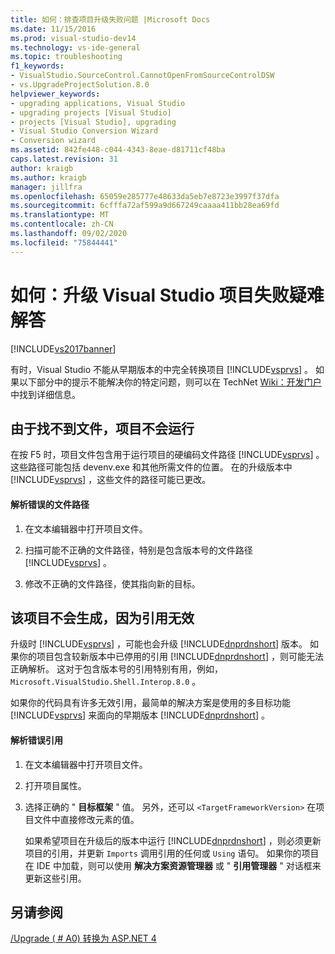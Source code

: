 ```yaml
---
title: 如何：排查项目升级失败问题 |Microsoft Docs
ms.date: 11/15/2016
ms.prod: visual-studio-dev14
ms.technology: vs-ide-general
ms.topic: troubleshooting
f1_keywords:
- VisualStudio.SourceControl.CannotOpenFromSourceControlDSW
- vs.UpgradeProjectSolution.8.0
helpviewer_keywords:
- upgrading applications, Visual Studio
- upgrading projects [Visual Studio]
- projects [Visual Studio], upgrading
- Visual Studio Conversion Wizard
- Conversion wizard
ms.assetid: 842fe448-c044-4343-8eae-d81711cf48ba
caps.latest.revision: 31
author: kraigb
ms.author: kraigb
manager: jillfra
ms.openlocfilehash: 65059e285777e48633da5eb7e8723e3997f37dfa
ms.sourcegitcommit: 6cfffa72af599a9d667249caaaa411bb28ea69fd
ms.translationtype: MT
ms.contentlocale: zh-CN
ms.lasthandoff: 09/02/2020
ms.locfileid: "75844441"
---
```

# <a name="how-to-troubleshoot-unsuccessful-visual-studio-project-upgrades"></a>如何：升级 Visual Studio 项目失败疑难解答
[!INCLUDE[vs2017banner](../includes/vs2017banner.md)]

有时，Visual Studio 不能从早期版本的中完全转换项目 [!INCLUDE[vsprvs](../includes/vsprvs-md.md)] 。 如果以下部分中的提示不能解决你的特定问题，则可以在 TechNet [Wiki：开发门户](https://social.technet.microsoft.com/wiki/contents/articles/706.wiki-development-portal.aspx#Visual_Studio)中找到详细信息。

## <a name="the-project-does-not-run-because-files-are-not-found"></a>由于找不到文件，项目不会运行
 在按 F5 时，项目文件包含用于运行项目的硬编码文件路径 [!INCLUDE[vsprvs](../includes/vsprvs-md.md)] 。 这些路径可能包括 devenv.exe 和其他所需文件的位置。 在的升级版本中 [!INCLUDE[vsprvs](../includes/vsprvs-md.md)] ，这些文件的路径可能已更改。

#### <a name="to-resolve-incorrect-file-paths"></a>解析错误的文件路径

1. 在文本编辑器中打开项目文件。

2. 扫描可能不正确的文件路径，特别是包含版本号的文件路径 [!INCLUDE[vsprvs](../includes/vsprvs-md.md)] 。

3. 修改不正确的文件路径，使其指向新的目标。

## <a name="the-project-does-not-build-because-references-are-not-valid"></a>该项目不会生成，因为引用无效
 升级时 [!INCLUDE[vsprvs](../includes/vsprvs-md.md)] ，可能也会升级 [!INCLUDE[dnprdnshort](../includes/dnprdnshort-md.md)] 版本。 如果你的项目包含较新版本中已停用的引用 [!INCLUDE[dnprdnshort](../includes/dnprdnshort-md.md)] ，则可能无法正确解析。 这对于包含版本号的引用特别有用，例如， `Microsoft.VisualStudio.Shell.Interop.8.0` 。

 如果你的代码具有许多无效引用，最简单的解决方案是使用的多目标功能 [!INCLUDE[vsprvs](../includes/vsprvs-md.md)] 来面向的早期版本 [!INCLUDE[dnprdnshort](../includes/dnprdnshort-md.md)] 。

#### <a name="to-resolve-incorrect-references"></a>解析错误引用

1. 在文本编辑器中打开项目文件。

2. 打开项目属性。

3. 选择正确的 " **目标框架** " 值。 另外，还可以 `<TargetFrameworkVersion>` 在项目文件中直接修改元素的值。

   如果希望项目在升级后的版本中运行 [!INCLUDE[dnprdnshort](../includes/dnprdnshort-md.md)] ，则必须更新项目的引用，并更新 `Imports` 调用引用的任何或 `Using` 语句。 如果你的项目在 IDE 中加载，则可以使用 **解决方案资源管理器** 或 " **引用管理器** " 对话框来更新这些引用。

## <a name="see-also"></a>另请参阅
 [/Upgrade ( # A0) ](../ide/reference/upgrade-devenv-exe.md) [转换为 ASP.NET 4](https://msdn.microsoft.com/library/790147c6-36c1-41b5-a52d-30b9ccd2bd10)
